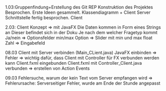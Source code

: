 1.03:Gruppenfindung+Erstellung des Git REP
Konstruktion des Projektes Besprochen.
Erste Ideen gesammelt. Klassendiagramm + Client Server Schnittstelle fertig besprochen.
Client

2.03: Client Konzept => mit JavaFX
Die Daten kommen in Form eines Strings an
Dieser befindet sich in der Doku
Je nach dem welcher Fragetyp kommt
    Ja/nein =>  Optionsfelder
    min/max Option => Slider mit min und max
    float Zahl => Eingabefeld

08.03 Client mit Server verbinden (Main_CLient.java)
      JavaFX einbinden => Fehler
       => wichtig dafür, dass Client mit Controller für FX verbunden werden kann
       Client.fxml eingebunden
       Client.fxml mit Controller_Client.java verbunden => erstellen von Action Events

09.03 Fehlersuche, warum der kein Text vom Server empfangen wird
       => Fehlerursache: Serverseitiger Fehler, wurde am Ende der Stunde angepasst